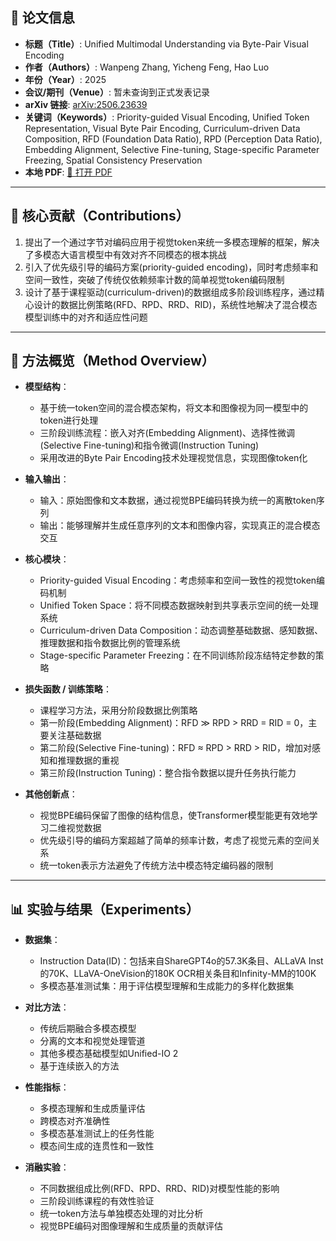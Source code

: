 ## 📘 论文信息

- **标题（Title）**: Unified Multimodal Understanding via Byte-Pair Visual Encoding
- **作者（Authors）**: Wanpeng Zhang, Yicheng Feng, Hao Luo 
- **年份（Year）**: 2025
- **会议/期刊（Venue）**: 暂未查询到正式发表记录
- **arXiv 链接**: [arXiv:2506.23639](https://arxiv.org/abs/2506.23639)
- **关键词（Keywords）**: Priority-guided Visual Encoding, Unified Token Representation, Visual Byte Pair Encoding, Curriculum-driven Data Composition, RFD (Foundation Data Ratio), RPD (Perception Data Ratio), Embedding Alignment, Selective Fine-tuning, Stage-specific Parameter Freezing, Spatial Consistency Preservation
- **本地 PDF**: [📂 打开 PDF](paper/Byte-Pair_visual_encoding.pdf)

---

## 🎯 核心贡献（Contributions）

1. 提出了一个通过字节对编码应用于视觉token来统一多模态理解的框架，解决了多模态大语言模型中有效对齐不同模态的根本挑战 
2. 引入了优先级引导的编码方案(priority-guided encoding)，同时考虑频率和空间一致性，突破了传统仅依赖频率计数的简单视觉token编码限制 
3. 设计了基于课程驱动(curriculum-driven)的数据组成多阶段训练程序，通过精心设计的数据比例策略(RFD、RPD、RRD、RID)，系统性地解决了混合模态模型训练中的对齐和适应性问题 

---

## 🧠 方法概览（Method Overview）

- **模型结构**：
  - 基于统一token空间的混合模态架构，将文本和图像视为同一模型中的token进行处理
  - 三阶段训练流程：嵌入对齐(Embedding Alignment)、选择性微调(Selective Fine-tuning)和指令微调(Instruction Tuning)
  - 采用改进的Byte Pair Encoding技术处理视觉信息，实现图像token化

- **输入输出**：
  - 输入：原始图像和文本数据，通过视觉BPE编码转换为统一的离散token序列
  - 输出：能够理解并生成任意序列的文本和图像内容，实现真正的混合模态交互

- **核心模块**：
  - Priority-guided Visual Encoding：考虑频率和空间一致性的视觉token编码机制
  - Unified Token Space：将不同模态数据映射到共享表示空间的统一处理系统
  - Curriculum-driven Data Composition：动态调整基础数据、感知数据、推理数据和指令数据比例的管理系统
  - Stage-specific Parameter Freezing：在不同训练阶段冻结特定参数的策略

- **损失函数 / 训练策略**：
  - 课程学习方法，采用分阶段数据比例策略
  - 第一阶段(Embedding Alignment)：RFD ≫ RPD > RRD = RID = 0，主要关注基础数据
  - 第二阶段(Selective Fine-tuning)：RFD ≈ RPD > RRD > RID，增加对感知和推理数据的重视
  - 第三阶段(Instruction Tuning)：整合指令数据以提升任务执行能力

- **其他创新点**：
  - 视觉BPE编码保留了图像的结构信息，使Transformer模型能更有效地学习二维视觉数据
  - 优先级引导的编码方案超越了简单的频率计数，考虑了视觉元素的空间关系
  - 统一token表示方法避免了传统方法中模态特定编码器的限制

---

## 📊 实验与结果（Experiments）

- **数据集**：
  - Instruction Data(ID)：包括来自ShareGPT4o的57.3K条目、ALLaVA Inst的70K、LLaVA-OneVision的180K OCR相关条目和Infinity-MM的100K
  - 多模态基准测试集：用于评估模型理解和生成能力的多样化数据集

- **对比方法**：
  - 传统后期融合多模态模型
  - 分离的文本和视觉处理管道
  - 其他多模态基础模型如Unified-IO 2
  - 基于连续嵌入的方法

- **性能指标**：
  - 多模态理解和生成质量评估
  - 跨模态对齐准确性
  - 多模态基准测试上的任务性能
  - 模态间生成的连贯性和一致性

- **消融实验**：
  - 不同数据组成比例(RFD、RPD、RRD、RID)对模型性能的影响
  - 三阶段训练课程的有效性验证
  - 统一token方法与单独模态处理的对比分析
  - 视觉BPE编码对图像理解和生成质量的贡献评估